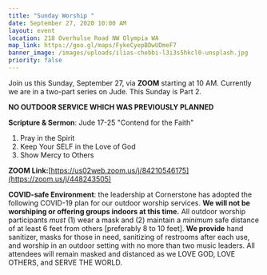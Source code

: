```yaml
---
title: "Sunday Worship "
date: September 27, 2020 10:00 AM
layout: event
location: 218 Overhulse Road NW Olympia WA
map_link: https://goo.gl/maps/FykeCyepBDwUDmeF7
banner_image: /images/uploads/ilias-chebbi-l3i3s5hkcl0-unsplash.jpg
priority: false
---
```

Join us this Sunday, September 27, via **ZOOM** starting at 10 AM. Currently we are in a two-part series on Jude. This Sunday is Part 2.

**NO OUTDOOR SERVICE WHICH WAS PREVIOUSLY PLANNED**

**Scripture & Sermon**: [](https://youtu.be/vVHWNMiYG_4)Jude 17-25  "Contend for the Faith"

1. Pray in the Spirit
2. Keep Your SELF in the Love of God
3. Show Mercy to Others

**ZOOM Link:**[https://us02web.zoom.us/j/84210546175](https://zoom.us/j/448243505)

**COVID-safe Environment**: the leadership at Cornerstone has adopted the following COVID-19 plan for our outdoor worship services. **We will not be worshiping or offering groups indoors at this time.** All outdoor worship participants *must* (1) wear a mask and (2) maintain a *minimum* safe distance of at least 6 feet from others \[preferably 8 to 10 feet]. **We provide** hand sanitizer, masks for those in need, sanitizing of restrooms after each use, and worship in an outdoor setting with no more than two music leaders. All attendees will remain masked and distanced as we LOVE GOD, LOVE OTHERS, and SERVE THE WORLD.